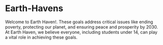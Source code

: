 # Earth-Havens
Welcome to Earth Haven!. These goals address critical issues like ending poverty, protecting our planet, and ensuring peace and prosperity by 2030. At Earth Haven, we believe everyone, including students under 14, can play a vital role in achieving these goals.
